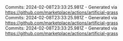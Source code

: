 Commits: 2024-02-08T23:33:25.981Z - Generated via https://github.com/marketplace/actions/artificial-grass
<br>
Commits: 2024-02-08T23:33:25.981Z - Generated via https://github.com/marketplace/actions/artificial-grass
<br>
Commits: 2024-02-08T23:33:25.981Z - Generated via https://github.com/marketplace/actions/artificial-grass
<br>
